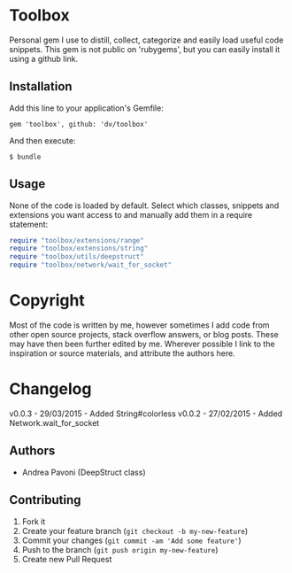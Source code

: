 # Toolbox

Personal gem I use to distill, collect, categorize and easily load useful code snippets. This gem is not public on 'rubygems', but you can easily install it using a github link.

## Installation

Add this line to your application's Gemfile:

    gem 'toolbox', github: 'dv/toolbox'

And then execute:

    $ bundle

## Usage

None of the code is loaded by default. Select which classes, snippets and extensions you want access to and manually add them in a require statement:

```ruby
require "toolbox/extensions/range"
require "toolbox/extensions/string"
require "toolbox/utils/deepstruct"
require "toolbox/network/wait_for_socket"
```

# Copyright

Most of the code is written by me, however sometimes I add code from other open source projects, stack overflow answers, or blog posts. These may have then been further edited by me. Wherever possible I link to the inspiration or source materials, and attribute the authors here.

# Changelog

v0.0.3 - 29/03/2015 - Added String#colorless
v0.0.2 - 27/02/2015 - Added Network.wait_for_socket

## Authors

* Andrea Pavoni (DeepStruct class)

## Contributing

1. Fork it
2. Create your feature branch (`git checkout -b my-new-feature`)
3. Commit your changes (`git commit -am 'Add some feature'`)
4. Push to the branch (`git push origin my-new-feature`)
5. Create new Pull Request
